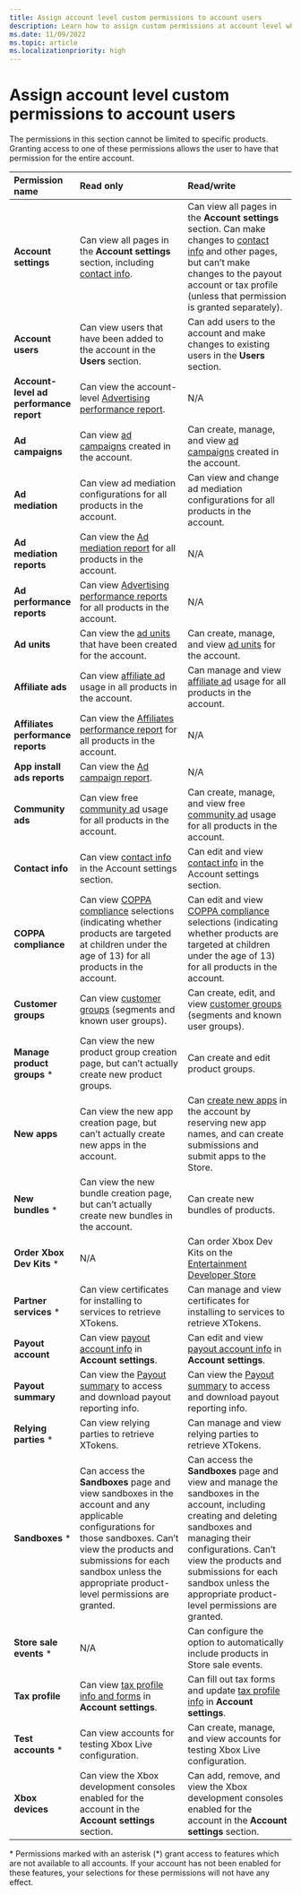 ```yaml
---
title: Assign account level custom permissions to account users
description: Learn how to assign custom permissions at account level when adding users to your Partner Center account.
ms.date: 11/09/2022
ms.topic: article
ms.localizationpriority: high
---
```


# Assign account level custom permissions to account users

The permissions in this section cannot be limited to specific products. Granting access to one of these permissions allows the user to have that permission for the entire account.

<table>
    <colgroup>
    <col width="20%" />
    <col width="40%" />
    <col width="40%" />
    </colgroup>
    <thead>
    <tr class="header">
    <th align="left">Permission name</th>
    <th align="left">Read only</th>
    <th align="left">Read/write</th>
    </tr>
    </thead>
    <tbody>
<tr><td align="left">    <b>Account settings</b>                    </td><td align="left">  Can view all pages in the <b>Account settings</b> section, including <a href="/partner-center/partner-center-account-setup">contact info</a>.       </td><td align="left">  Can view all pages in the <b>Account settings</b> section. Can make changes to <a href="/partner-center/partner-center-account-setup">contact info</a> and other pages, but can’t make changes to the payout account or tax profile (unless that permission is granted separately).            </td></tr>
<tr><td align="left">    <b>Account users</b>                       </td><td align="left">  Can view users that have been added to the account in the <b>Users</b> section.          </td><td align="left">  Can add users to the account and make changes to existing users in the <b>Users</b> section.             </td></tr>
<tr><td align="left">    <b>Account-level ad performance report</b> </td><td align="left">  Can view the account-level <a href="../advertising-performance-report.md">Advertising performance report</a>.      </td><td align="left">  N/A   </td></tr>
<tr><td align="left">    <b>Ad campaigns</b>                        </td><td align="left">  Can view <a href="/uwp/monetize/">ad campaigns</a> created in the account.      </td><td align="left">  Can create, manage, and view <a href="/uwp/monetize/">ad campaigns</a> created in the account.          </td></tr>
<tr><td align="left">    <b>Ad mediation</b>                        </td><td align="left">  Can view ad mediation configurations for all products in the account.    </td><td align="left">  Can view and change ad mediation configurations for all products in the account.        </td></tr>
<tr><td align="left">    <b>Ad mediation reports</b>                </td><td align="left">  Can view the <a href="../advertising-performance-report.md">Ad mediation report</a> for all products in the account.    </td><td align="left">  N/A    </td></tr>
<tr><td align="left">    <b>Ad performance reports</b>              </td><td align="left">  Can view <a href="../advertising-performance-report.md">Advertising performance reports</a> for all products in the account.       </td><td align="left">  N/A         </td></tr>
<tr><td align="left">    <b>Ad units</b>                            </td><td align="left">  Can view the <a href="../in-app-ads.md">ad units</a> that have been created for the account.    </td><td align="left">  Can create, manage, and view <a href="../in-app-ads.md">ad units</a> for the account.             </td></tr>
<tr><td align="left">    <b>Affiliate ads</b>                       </td><td align="left">  Can view <a href="../in-app-ads.md">affiliate ad</a> usage in all products in the account.    </td><td align="left">  Can manage and view <a href="../in-app-ads.md">affiliate ad</a> usage for all products in the account.                </td></tr>
<tr><td align="left">    <b>Affiliates performance reports</b>      </td><td align="left">  Can view the <a href="../advertising-performance-report.md">Affiliates performance report</a> for all products in the account.   </td><td align="left">  N/A   </td></tr>
<tr><td align="left">    <b>App install ads reports</b>             </td><td align="left">  Can view the <a href="/windows/uwp/monetize/get-ad-campaign-performance-data">Ad campaign report</a>.           </td><td align="left">  N/A   </td></tr>
<tr><td align="left">    <b>Community ads</b>                       </td><td align="left">  Can view free <a href="/windows/uwp/monetize/">community ad</a> usage for all products in the account.          </td><td align="left">  Can create, manage, and view free <a href="/windows/uwp/monetize/">community ad</a> usage for all products in the account.               </td></tr>
<tr><td align="left">    <b>Contact info</b>                        </td><td align="left">  Can view <a href="/partner-center/partner-center-account-setup">contact info</a> in the Account settings section.        </td><td align="left">  Can edit and view <a href="/partner-center/partner-center-account-setup">contact info</a> in the Account settings section.            </td></tr>
<tr><td align="left">    <b>COPPA compliance</b>                    </td><td align="left">  Can view <a href="../in-app-ads.md#coppa-compliance">COPPA compliance</a> selections (indicating whether products are targeted at children under the age of 13) for all products in the account.                                            </td><td align="left">  Can edit and view <a href="../in-app-ads.md#coppa-compliance">COPPA compliance</a>  selections (indicating whether products are targeted at children under the age of 13) for all products in the account.         </td></tr>
<tr><td align="left">    <b>Customer groups</b>                     </td><td align="left">  Can view <a href="../create-customer-groups.md">customer groups</a> (segments and known user groups).      </td><td align="left">  Can create, edit, and view <a href="../create-customer-groups.md">customer groups</a> (segments and known user groups).       </td></tr>
<tr><td align="left">    <b>Manage product groups</b>&nbsp;*                            </td><td align="left">  Can view the new product group creation page, but can’t actually create new product groups.    </td><td align="left">  Can create and edit product groups.     </td></tr>
<tr><td align="left">    <b>New apps</b>                            </td><td align="left">  Can view the new app creation page, but can’t actually create new apps in the account.    </td><td align="left">  Can <a href="../publish-your-app/reserve-your-apps-name.md">create new apps</a> in the account by reserving new app names, and can create submissions and submit apps to the Store.     </td></tr>
<tr><td align="left">    <b>New bundles</b>&nbsp;*                       </td><td align="left">  Can view the new bundle creation page, but can’t actually create new bundles in the account.     </td><td align="left">  Can create new bundles of products.          </td></tr>
<tr><td align="left"> <b>Order Xbox Dev Kits</b>&nbsp;* </td><td align="left"> N/A </td><td align="left"> Can order Xbox Dev Kits on the <a href="https://gamedevstore.partners.extranet.microsoft.com/">Entertainment Developer Store</a> </td></tr>
<tr><td align="left">    <b>Partner services</b>&nbsp;*                  </td><td align="left">  Can view certificates for installing to services to retrieve XTokens.     </td><td align="left">  Can manage and view certificates for installing to services to retrieve XTokens.       </td></tr>
<tr><td align="left">    <b>Payout account</b>                      </td><td align="left">  Can view <a href="/partner-center/set-up-your-payout-account#payout-account">payout account info</a> in <b>Account settings</b>.     </td><td align="left">  Can edit and view <a href="/partner-center/set-up-your-payout-account#payout-account">payout account info</a> in <b>Account settings</b>.       </td></tr>
<tr><td align="left">    <b>Payout summary</b>                      </td><td align="left">  Can view the <a href="/partner-center/payout-statement">Payout summary</a> to access and download payout reporting info.       </td><td align="left">  Can view the <a href="/partner-center/payout-statement">Payout summary</a> to access and download payout reporting info.   </td></tr>
<tr><td align="left">    <b>Relying parties</b>&nbsp;*                   </td><td align="left">  Can view relying parties to retrieve XTokens.    </td><td align="left">  Can manage and view relying parties to retrieve XTokens.     </td></tr>
<tr><td align="left">    <b>Sandboxes</b>&nbsp;*                         </td><td align="left">  Can access the <b>Sandboxes</b> page and view sandboxes in the account and any applicable configurations for those sandboxes. Can’t view the products and submissions for each sandbox unless the appropriate product-level permissions are granted. </td><td align="left">  Can access the <b>Sandboxes</b> page and view and manage the sandboxes in the account, including creating and deleting sandboxes and managing their configurations. Can’t view the products and submissions for each sandbox unless the appropriate product-level permissions are granted.    </td></tr>
<tr><td align="left">    <b>Store sale events</b>&nbsp;*                            </td><td align="left">  N/A    </td><td align="left">  Can configure the option to automatically include products in Store sale events.     </td></tr>
<tr><td align="left">    <b>Tax profile</b>                         </td><td align="left">  Can view <a href="/partner-center/set-up-your-payout-account#tax-forms">tax profile info and forms</a> in <b>Account settings</b>.     </td><td align="left">  Can fill out tax forms and update <a href="/partner-center/set-up-your-payout-account#tax-forms">tax profile info</a> in <b>Account settings</b>.     </td></tr>
<tr><td align="left">    <b>Test accounts</b>&nbsp;*                     </td><td align="left">  Can view accounts for testing Xbox Live configuration.      </td><td align="left">  Can create, manage, and view accounts for testing Xbox Live configuration.      </td></tr>
<tr><td align="left">    <b>Xbox devices</b>                        </td><td align="left">  Can view the Xbox development consoles enabled for the account in the <b>Account settings</b> section.       </td><td align="left">  Can add, remove, and view the Xbox development consoles enabled for the account in the <b>Account settings</b> section.     </td></tr>
    </tbody>
    </table>

\* Permissions marked with an asterisk (*) grant access to features which are not available to all accounts. If your account has not been enabled for these features, your selections for these permissions will not have any effect.   
